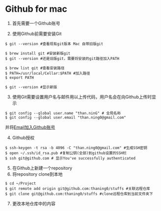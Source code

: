 # Github for mac

1. 首先需要一个Github账号

2. 使用Github前需要安装Git

```
$ git --version #查看现有git版本 Mac 自带旧版git

$ brew install git #安装新版git
$ git --version #还是旧版git，需要将安装的git路径加入PATH

$ brew list git #查看安装路径
$ PATH=/usr/local/Cellar:$PATH #加入路径
$ export PATH

$ git --version #显示新版
```

3. 使用Git需要设置用户名与邮件用以上传代码，用户名会在向Github上传时显示

```
$ git config --global user.name "than.ninG" # 全局名称
$ git config --global user.email "than.ning0@gmail.com" 
```

并将[Email加入Github账号](https://help.github.com/articles/setting-your-commit-email-address-on-github/)



4. Github授权

```
$ ssh-keygen -t rsa -b 4096 -C "than.ning0@gmail.com" #生成SSH密钥
$ open ~/.ssh/id_rsa.pub #复制公钥(全部)到github设置的SSH栏
$ ssh git@github.com # 显示You've successfully authenticated
```

5. 在Github上新建一个repository
6. 将repository clone到本地
```
$ cd ~/Project
$ git remote add origin git@github.com:thaning0/stuffs #关联远程仓库
$ git clone git@github.com:thaning0/stuffs #clone远程仓库到当前文件夹下
```

7. 更改本地仓库中的内容